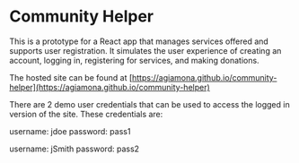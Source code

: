 # Community Helper

This is a prototype for a React app that manages services offered and supports user registration. It simulates the user experience of creating an account, logging in, registering for services, and making donations.

The hosted site can be found at [https://agiamona.github.io/community-helper](https://agiamona.github.io/community-helper)

There are 2 demo user credentials that can be used to access the logged in version of the site. These credentials are:

username: jdoe
password: pass1

username: jSmith
password: pass2